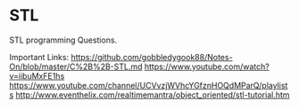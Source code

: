 # STL
STL programming Questions.

Important Links:
https://github.com/gobbledygook88/Notes-On/blob/master/C%2B%2B-STL.md
https://www.youtube.com/watch?v=iibuMxFE1hs
https://www.youtube.com/channel/UCVvzjWVhcYGfznHOQdMParQ/playlists
http://www.eventhelix.com/realtimemantra/object_oriented/stl-tutorial.htm
